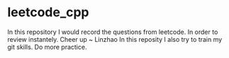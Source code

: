# leetcode_cpp
In this repository I would record the questions from leetcode. In order to review instantely. Cheer up ~ Linzhao
In this reposity I also try to train my git skills. Do more practice.
